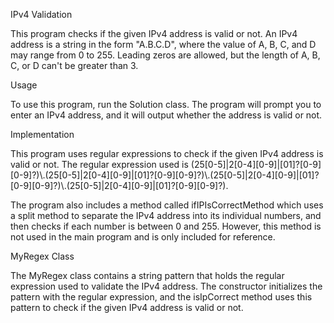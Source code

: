 IPv4 Validation

This program checks if the given IPv4 address is valid or not. An IPv4 address is a string in the form "A.B.C.D", where the value of A, B, C, and D may range from 0 to 255. Leading zeros are allowed, but the length of A, B, C, or D can't be greater than 3.

Usage

To use this program, run the Solution class. The program will prompt you to enter an IPv4 address, and it will output whether the address is valid or not.

Implementation

This program uses regular expressions to check if the given IPv4 address is valid or not. The regular expression used is (25[0-5]|2[0-4][0-9]|[01]?[0-9][0-9]?)\\.(25[0-5]|2[0-4][0-9]|[01]?[0-9][0-9]?)\\.(25[0-5]|2[0-4][0-9]|[01]?[0-9][0-9]?)\\.(25[0-5]|2[0-4][0-9]|[01]?[0-9][0-9]?).

The program also includes a method called ifIPIsCorrectMethod which uses a split method to separate the IPv4 address into its individual numbers, and then checks if each number is between 0 and 255. However, this method is not used in the main program and is only included for reference.

MyRegex Class

The MyRegex class contains a string pattern that holds the regular expression used to validate the IPv4 address. The constructor initializes the pattern with the regular expression, and the isIpCorrect method uses this pattern to check if the given IPv4 address is valid or not.
